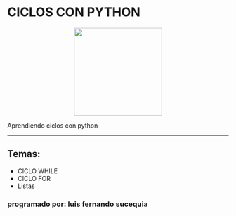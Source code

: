 # CICLOS CON PYTHON
<p align="center">
  <img src="https://codigoroot.net/blog/wp-content/uploads/2020/11/cropped-logonuevo-1.png" widtg="200" height="200"
</p>
 
Aprendiendo ciclos con python
***
## Temas:
- CICLO WHILE
- CICLO FOR
- Listas

### programado por: luis fernando sucequia

